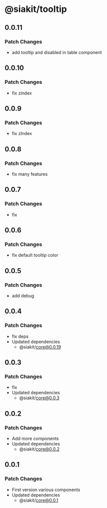 # @siakit/tooltip

## 0.0.11

### Patch Changes

- add tooltip and disabled in table component

## 0.0.10

### Patch Changes

- fix zindex

## 0.0.9

### Patch Changes

- fix zIndex

## 0.0.8

### Patch Changes

- fix many features

## 0.0.7

### Patch Changes

- fix

## 0.0.6

### Patch Changes

- fix default tooltip color

## 0.0.5

### Patch Changes

- add debug

## 0.0.4

### Patch Changes

- fix deps
- Updated dependencies
  - @siakit/core@0.0.19

## 0.0.3

### Patch Changes

- fix
- Updated dependencies
  - @siakit/core@0.0.3

## 0.0.2

### Patch Changes

- Add more components
- Updated dependencies
  - @siakit/core@0.0.2

## 0.0.1

### Patch Changes

- First version various components
- Updated dependencies
  - @siakit/core@0.0.1
